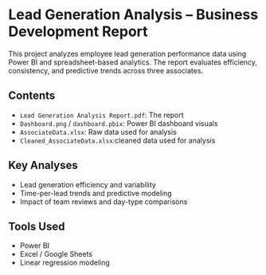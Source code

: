 # Lead Generation Analysis – Business Development Report

This project analyzes employee lead generation performance data using Power BI and spreadsheet-based analytics. The report evaluates efficiency, consistency, and predictive trends across three associates.

## Contents

- `Lead Generation Analysis Report.pdf`: The report
- `Dashboard.png` / `dashboard.pbix`: Power BI dashboard visuals
- `AssociateData.xlsx`: Raw data used for analysis
- `Cleaned_AssociateData.xlsx`:cleaned data used for analysis

## Key Analyses

- Lead generation efficiency and variability
- Time-per-lead trends and predictive modeling
- Impact of team reviews and day-type comparisons

## Tools Used

- Power BI
- Excel / Google Sheets
- Linear regression modeling
